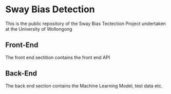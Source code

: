 # Sway Bias Detection

This is the public repository of the Sway Bias Tectection Project undertaken at the University of Wollongong

## Front-End

The front end sectition contains the front end API

## Back-End

The back end section contains the Machine Learning Model, test data etc.
